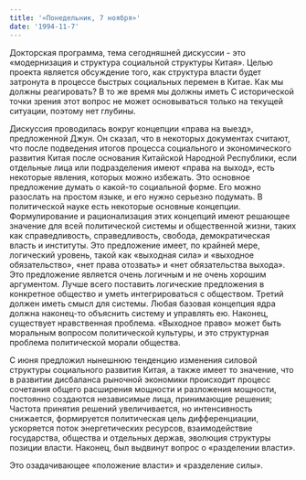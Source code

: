 ```yaml
---
title: '«Понедельник, 7 ноября»'
date: '1994-11-7'
---
```


Докторская программа, тема сегодняшней дискуссии - это «модернизация и структура социальной структуры Китая». Целью проекта является обсуждение того, как структура власти будет затронута в процессе быстрых социальных перемен в Китае. Как мы должны реагировать? В то же время мы должны иметь С исторической точки зрения этот вопрос не может основываться только на текущей ситуации, поэтому нет глубины.

Дискуссия проводилась вокруг концепции «права на выезд», предложенной Джун. Он сказал, что в некоторых документах считают, что после подведения итогов процесса социального и экономического развития Китая после основания Китайской Народной Республики, если отдельные лица или подразделения имеют «права на выход», есть некоторые явления, которых можно избежать. Это основное предложение думать о какой-то социальной форме. Его можно разослать на простом языке, и его нужно серьезно подумать. В политической науке есть некоторые основные концепции. Формулирование и рационализация этих концепций имеют решающее значение для всей политической системы и общественной жизни, таких как справедливость, справедливость, свобода, демократическая власть и институты. Это предложение имеет, по крайней мере, логический уровень, такой как «выходная сила» и «выходное обязательство», «нет права отозвать» и «нет обязательства выхода». Это предложение является очень логичным и не очень хорошим аргументом. Лучше всего поставить логические предложения в конкретное общество и уметь интегрироваться с обществом. Третий должен иметь смысл для системы. Любая базовая концепция ядра должна наконец-то объяснить систему и управлять ею. Наконец, существует нравственная проблема. «Выходное право» может быть моральным вопросом политической культуры, и это структурная проблема политической морали общества.

С июня предложил нынешнюю тенденцию изменения силовой структуры социального развития Китая, а также имеет то значение, что в развитии дисбаланса рыночной экономики происходит процесс сочетания общего расширения мощности и разложения мощности, постоянно создаются независимые лица, принимающие решения; Частота принятия решений увеличивается, но интенсивность снижается, формируется политическая цель дифференциации, ускоряется поток энергетических ресурсов, взаимодействие государства, общества и отдельных держав, эволюция структуры позиции власти. Наконец, был выдвинут вопрос о «разделении власти».

Это озадачивающее «положение власти» и «разделение силы».

